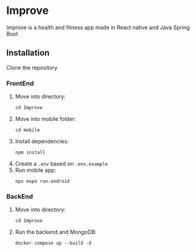 # Improve

Improve is a health and fitness app made in React native and Java Spring Boot

## Installation

Clone the repository

### FrontEnd

1. Move into directory:
   ```
   cd Improve
   ```
2. Move into mobile folder:
   ```
   cd mobile
   ```
3. Install dependencies:
   ```
   npm install
   ```
4. Create a `.env` based on `.env.example`
5. Run mobile app:
   ```
   npx expo run:android
   ```

### BackEnd

1. Move into directory:
   ```
   cd Improve
   ```
2. Run the backend and MongoDB:
   ```
   docker compose up --build -d
   ```
